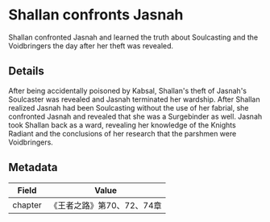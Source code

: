 # Shallan confronts Jasnah
Shallan confronted Jasnah and learned the truth about Soulcasting and the Voidbringers the day after her theft was revealed.

## Details
After being accidentally poisoned by Kabsal, Shallan's theft of Jasnah's Soulcaster was revealed and Jasnah terminated her wardship. After Shallan realized Jasnah had been Soulcasting without the use of her fabrial, she confronted Jasnah and revealed that she was a Surgebinder as well. Jasnah took Shallan back as a ward, revealing her knowledge of the Knights Radiant and the conclusions of her research that the parshmen were Voidbringers.

## Metadata
| Field | Value |
| ----- | ----- |
| chapter | 《王者之路》第70、72、74章 |
